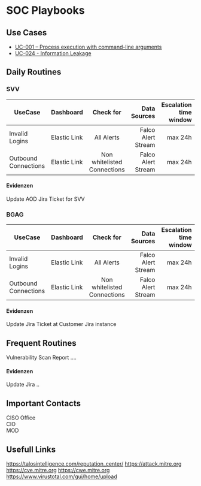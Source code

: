 # SOC Playbooks


## Use Cases

- [UC-001 – Process execution with command-line arguments
](./UC-001-Prozess_Execution.md)
- [UC-024 - Information Leakage ](./UC-0024-Infoleak.md)

## Daily Routines


### SVV

| UseCase | Dashboard   |  Check for |  Data Sources | Escalation time window |
|----------|----------|:-------------:|------:|-----:|
| Invalid Logins | Elastic Link| All Alerts | Falco Alert Stream | max 24h|
| Outbound Connections | Elastic Link| Non whitelisted Connections | Falco Alert Stream | max 24h|

#### Evidenzen

Update AOD Jira Ticket for SVV

### BGAG

| UseCase | Dashboard   |  Check for |  Data Sources | Escalation time window |
|----------|----------|:-------------:|------:|-----:|
| Invalid Logins | Elastic Link| All Alerts | Falco Alert Stream | max 24h|
| Outbound Connections | Elastic Link| Non whitelisted Connections | Falco Alert Stream | max 24h|

#### Evidenzen

Update Jira Ticket at Customer Jira instance

## Frequent Routines

Vulnerability Scan Report ....

#### Evidenzen

Update Jira ..

## Important Contacts

CISO Office  
CIO  
MOD

## Usefull Links

https://talosintelligence.com/reputation_center/
https://attack.mitre.org
https://cve.mitre.org
https://cwe.mitre.org
https://www.virustotal.com/gui/home/upload


